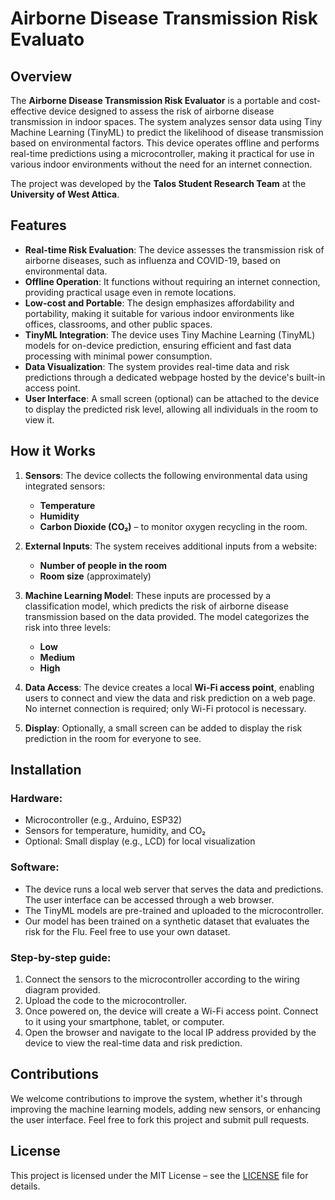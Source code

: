 # Airborne Disease Transmission Risk Evaluato

## Overview

The **Airborne Disease Transmission Risk Evaluator** is a portable and cost-effective device designed to assess the risk of airborne disease transmission in indoor spaces. The system analyzes sensor data using Tiny Machine Learning (TinyML) to predict the likelihood of disease transmission based on environmental factors. This device operates offline and performs real-time predictions using a microcontroller, making it practical for use in various indoor environments without the need for an internet connection.

The project was developed by the **Talos Student Research Team** at the **University of West Attica**.

## Features

- **Real-time Risk Evaluation**: The device assesses the transmission risk of airborne diseases, such as influenza and COVID-19, based on environmental data.
- **Offline Operation**: It functions without requiring an internet connection, providing practical usage even in remote locations.
- **Low-cost and Portable**: The design emphasizes affordability and portability, making it suitable for various indoor environments like offices, classrooms, and other public spaces.
- **TinyML Integration**: The device uses Tiny Machine Learning (TinyML) models for on-device prediction, ensuring efficient and fast data processing with minimal power consumption.
- **Data Visualization**: The system provides real-time data and risk predictions through a dedicated webpage hosted by the device's built-in access point.
- **User Interface**: A small screen (optional) can be attached to the device to display the predicted risk level, allowing all individuals in the room to view it.

## How it Works

1. **Sensors**: The device collects the following environmental data using integrated sensors:
   - **Temperature**
   - **Humidity**
   - **Carbon Dioxide (CO₂)** – to monitor oxygen recycling in the room.

2. **External Inputs**: The system receives additional inputs from a website:
   - **Number of people in the room**
   - **Room size** (approximately)

3. **Machine Learning Model**: These inputs are processed by a classification model, which predicts the risk of airborne disease transmission based on the data provided. The model categorizes the risk into three levels:
   - **Low**
   - **Medium**
   - **High**

4. **Data Access**: The device creates a local **Wi-Fi access point**, enabling users to connect and view the data and risk prediction on a web page. No internet connection is required; only Wi-Fi protocol is necessary.

5. **Display**: Optionally, a small screen can be added to display the risk prediction in the room for everyone to see.

## Installation

### Hardware:
- Microcontroller (e.g., Arduino, ESP32)
- Sensors for temperature, humidity, and CO₂
- Optional: Small display (e.g., LCD) for local visualization

### Software:
- The device runs a local web server that serves the data and predictions. The user interface can be accessed through a web browser.
- The TinyML models are pre-trained and uploaded to the microcontroller.
- Our model has been trained on a synthetic dataset that evaluates the risk for the Flu. Feel free to use your own dataset.

### Step-by-step guide:
1. Connect the sensors to the microcontroller according to the wiring diagram provided.
2. Upload the code to the microcontroller.
3. Once powered on, the device will create a Wi-Fi access point. Connect to it using your smartphone, tablet, or computer.
4. Open the browser and navigate to the local IP address provided by the device to view the real-time data and risk prediction.

## Contributions

We welcome contributions to improve the system, whether it's through improving the machine learning models, adding new sensors, or enhancing the user interface. Feel free to fork this project and submit pull requests.

## License

This project is licensed under the MIT License – see the [LICENSE](LICENSE) file for details.
